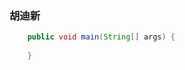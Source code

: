 ﻿---
layout: post
category : test
tagline: "test"
tags : test
---

### 胡迪新

```java
	public void main(String[] args) {
	
	}

```